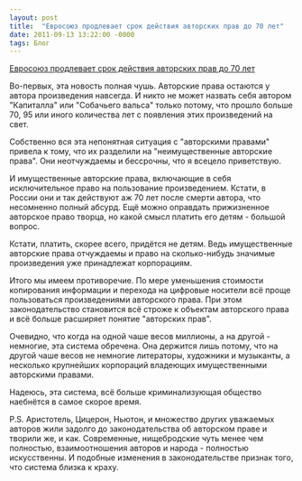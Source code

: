 ```yaml
---
layout: post
title:  "Евросоюз продлевает срок действия авторских прав до 70 лет"
date: 2011-09-13 13:22:00 -0000
tags: Блог
---
```


<a href="http://palm.newsru.com/cinema/13sep2011/70let.html">Евросоюз продлевает срок действия авторских прав до 70 лет</a>

Во-первых, эта новость полная чушь. Авторские права остаются у автора произведения навсегда. И никто не может назвать себя автором "Капиталла" или "Собачьего вальса" только потому, что прошло больше 70, 95 или иного количества лет с появления этих произведений на свет.

Собственно вся эта непонятная ситуация с "авторскими правами" привела к тому, что их разделили на "неимущественные авторские права". Они неотчуждаемы и бессрочны, что я всецело приветствую.

И имущественные авторские права, включающие в себя исключительное право на пользование произведением. Кстати, в России они и так действуют аж 70 лет после смерти автора, что несомненно полный абсурд. Ещё можно оправдать прижизненное авторское право творца, но какой смысл платить его детям - большой вопрос.

Кстати, платить, скорее всего, придётся не детям. Ведь имущественные авторские права отчуждаемы и право на сколько-нибудь значимые произведения уже принадлежат корпорациям.

Итого мы имеем противоречие. По мере уменьшения стоимости копирования информации и перехода на цифровые носители всё проще пользоваться произведениями авторского права. При этом законодательство становится всё строже к объектам авторского права и всё больше расширяет понятие "авторских прав".

Очевидно, что когда на одной чаше весов миллионы, а на другой - немногие, эта система обречена. Она держится лишь потому, что на другой чаше весов не немногие литераторы, художники и музыканты, а несколько крупнейших корпораций владеющих имущественными авторскими правами.

Надеюсь, эта система, всё больше криминализующая общество наебнётся в самое скорое время.

P.S. Аристотель, Цицерон, Ньютон, и множество других уважаемых авторов жили задолго до законодательства об авторском праве и творили же, и как. Современные, нищебродские чуть менее чем полностью, взаимоотношения авторов и народа - полностью искусственны. И подобные изменения в законодательстве признак того, что система близка к краху.